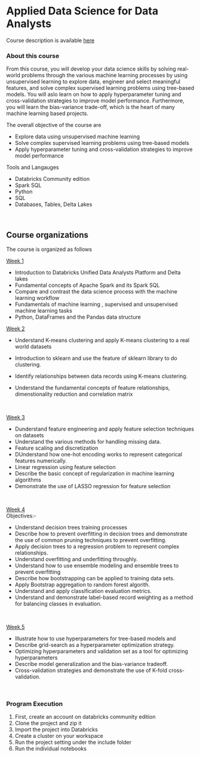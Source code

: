# Applied Data Science for Data Analysts 
 Course description is available [here](https://www.coursera.org/learn/applied-data-science-for-data-analysts/home/welcome)
 
### About this course
From this course, you will develop your data science skills by solving real-world problems through the various machine learning processes by using unsupervised learning to explore data, engineer and select meaningful features, and solve complex supervised learning problems using tree-based models. You will aslo learn on how to apply hyperparameter tuning and cross-validation strategies to improve model performance. Furthermore, you will learn the bias-variance trade-off, which is the heart of  many machine learning based projects.

The overall objective of the course are
* Explore data using unsupervised machine learning
* Solve complex supervised learning problems using tree-based models
* Apply hyperparameter tuning and cross-validation strategies to improve model performance

Tools and Langauges

* Databricks Community edition
* Spark SQL
* Python
* SQL
* Databases, Tables, Delta Lakes

 <br>
 
 ## Course organizations
 
 The course is organized as follows
 
 [Week 1](https://github.com/htefera/Applied-Data-Science/tree/master/Module%201/)<br>
 
* Introduction to Databricks Unified Data Analysts Platform and Delta lakes
* Fundamental concepts of Apache Spark and its Spark SQL
* Compare and contrast the data science process with the machine learning workflow
* Fundamentals of machine learning , supervised and unsupervised machine learning tasks
* Python, DataFrames and the Pandas data structure 
     <br>

 [Week 2](https://github.com/htefera/Applied-Data-Science/tree/master/Module%202)<br>
 
* Understand K-means clustering and apply K-means clustering to a real world datasets
* Introduction to sklearn and use the feature of sklearn library to do clustering.
* Identify relationships between data records using K-means clustering.
* Understand the fundamental concepts of feature relationships, dimenstionality reduction and correlation matrix

  <br>

 [Week 3](https://github.com/htefera/Applied-Data-Science/tree/master/Module%203)<br>

* Dunderstand feature engineering and apply feature selection techniques on datasets
* Understand the various methods for handling missing data.
* Feature scaling and discretization
* DUnderstand how one-hot encoding  works to represent categorical features numerically.
* Linear regression using feature selection
* Describe the basic concept of regularization in machine learning algorithms
* Demonstrate the use of LASSO regression for feature selection
<br>

 [Week 4](https://github.com/htefera/Applied-Data-Science/tree/master/Module%204)<br>
 Objectives:-
 
* Understand decision trees training processes
* Describe how to prevent overfitting in decision trees and demonstrate the use of common pruning techniques to prevent overfitting.
* Apply decision trees to a regression problem to represent complex relationships.
* Understand overfitting and underfitting throughly.
* Understand how to use ensemble modeling  and ensemble trees to prevent overfitting
* Describe how bootstrapping can be applied to training data sets.
* Apply Bootstrap aggregation to random forest algorith.
* Understand and apply classification evaluation metrics.
* Understand and demonstrate label-based record weighting as a method for balancing classes in evaluation.
<br>


 [Week 5](https://github.com/htefera/Applied-Data-Science/tree/master/Module%205)<br>
 
* Illustrate how to use hyperparameters for tree-based models and  
* Describe grid-search as a hyperparameter optimization strategy.
* Optimizing hyperparameters and validation set as a tool for optimizing hyperparameters
* Describe model generalization and the bias-variance tradeoff.
* Cross-validation strategies and demonstrate the use of K-fold cross-validation.
 <br>
 
 ### Program Execution
1.  First, create an account on databricks community edition
2.  Clone the project and zip it
3.  Import the project into Databricks
4.  Create a cluster on your workspace
5.  Run the project setting under the include folder
6.  Run the individual notebooks


